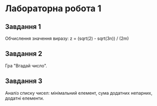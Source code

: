 # Лабораторна робота 1

## Завдання 1
Обчислення значення виразу: z = (sqrt(2) - sqrt(3n)) / (2m)

## Завдання 2
Гра "Вгадай число".

## Завдання 3
Аналіз списку чисел: мінімальний елемент, сума додатних непарних, додатні елементи.